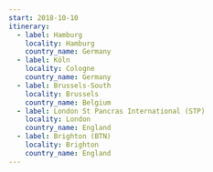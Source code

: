 ```yaml
---
start: 2018-10-10
itinerary:
  - label: Hamburg
    locality: Hamburg
    country_name: Germany
  - label: Köln
    locality: Cologne
    country_name: Germany
  - label: Brussels-South
    locality: Brussels
    country_name: Belgium
  - label: London St Pancras International (STP)
    locality: London
    country_name: England
  - label: Brighton (BTN)
    locality: Brighton
    country_name: England
---
```

